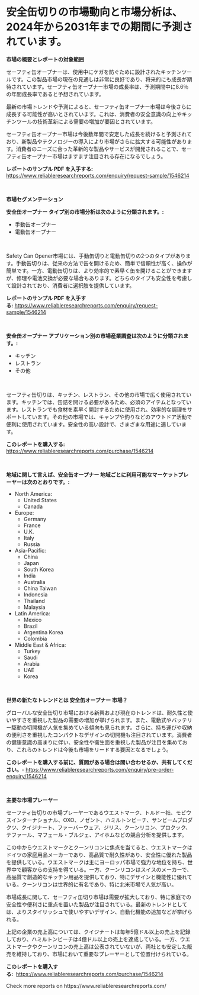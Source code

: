 <p><h1>安全缶切りの市場動向と市場分析は、2024年から2031年までの期間に予測されています。</h1></p><p><strong>市場の概要とレポートの対象範囲</strong></p>
<p><p>セーフティ缶オープナーは、使用中にケガを防ぐために設計されたキッチンツールです。この製品市場の現在の見通しは非常に良好であり、将来的にも成長が期待されています。セーフティ缶オープナー市場の成長率は、予測期間中に8.6％の年間成長率であると予想されています。</p><p>最新の市場トレンドや予測によると、セーフティ缶オープナー市場は今後さらに成長する可能性が高いとされています。これは、消費者の安全意識の向上やキッチンツールの技術革新による需要の増加が要因とされています。</p><p>セーフティ缶オープナー市場は今後数年間で安定した成長を続けると予測されており、新製品やテクノロジーの導入により市場がさらに拡大する可能性があります。消費者のニーズに合った革新的な製品やサービスが開発されることで、セーフティ缶オープナー市場はますます注目される存在になるでしょう。</p></p>
<p><strong>レポートのサンプル PDF を入手する:</strong> <a href="https://www.reliableresearchreports.com/enquiry/request-sample/1546214">https://www.reliableresearchreports.com/enquiry/request-sample/1546214</a></p>
<p>&nbsp;</p>
<p><strong>市場セグメンテーション</strong></p>
<p><strong>安全缶オープナー タイプ別の市場分析は次のように分類されます。:</strong></p>
<p><ul><li>手動缶オープナー</li><li>電動缶オープナー</li></ul></p>
<p>&nbsp;</p>
<p><p>Safety Can Opener市場には、手動缶切りと電動缶切りの2つのタイプがあります。手動缶切りは、従来の方法で缶を開けるため、簡単で信頼性が高く、操作が簡単です。一方、電動缶切りは、より効率的で素早く缶を開けることができますが、修理や電池交換が必要な場合もあります。どちらのタイプも安全性を考慮して設計されており、消費者に選択肢を提供しています。</p></p>
<p><strong>レポートのサンプル PDF を入手する:</strong>&nbsp;<a href="https://www.reliableresearchreports.com/enquiry/request-sample/1546214">https://www.reliableresearchreports.com/enquiry/request-sample/1546214</a></p>
<p>&nbsp;</p>
<p><strong> 安全缶オープナー アプリケーション別の市場産業調査は次のように分類されます。:</strong></p>
<p><ul><li>キッチン</li><li>レストラン</li><li>その他</li></ul></p>
<p>&nbsp;</p>
<p><p>セーフティ缶切りは、キッチン、レストラン、その他の市場で広く使用されています。キッチンでは、缶詰を開ける必要があるため、必須のアイテムとなっています。レストランでも食材を素早く開封するために使用され、効率的な調理をサポートしています。その他の市場では、キャンプや釣りなどのアウトドア活動で便利に使用されています。安全性の高い設計で、さまざまな用途に適しています。</p></p>
<p><strong>このレポートを購入する:</strong>&nbsp; <a href="https://www.reliableresearchreports.com/purchase/1546214">https://www.reliableresearchreports.com/purchase/1546214</a></p>
<p>&nbsp;</p>
<p><strong>地域に関して言えば、安全缶オープナー 地域ごとに利用可能なマーケットプレーヤーは次のとおりです。:</strong></p>
<p><ul>
    <li>
        North America:
        <ul>
            <li>United States</li>
            <li>Canada</li>
        </ul>
    </li>
    <li>
        Europe:
        <ul>
            <li>Germany</li>
            <li>France</li>
            <li>U.K.</li>
            <li>Italy</li>
            <li>Russia</li>
        </ul>
    </li>
    <li>
        Asia-Pacific:
        <ul>
            <li>China</li>
            <li>Japan</li>
            <li>South Korea</li>
            <li>India</li>
            <li>Australia</li>
            <li>China Taiwan</li>
            <li>Indonesia</li>
            <li>Thailand</li>
            <li>Malaysia</li>
        </ul>
    </li>
    <li>
        Latin America:
        <ul>
            <li>Mexico</li>
            <li>Brazil</li>
            <li>Argentina Korea</li>
            <li>Colombia</li>
        </ul>
    </li>
    <li>
        Middle East & Africa:
        <ul>
            <li>Turkey</li>
            <li>Saudi</li>
            <li>Arabia</li>
            <li>UAE</li>
            <li>Korea</li>
        </ul>
    </li>
    </ul></p>
<p>&nbsp;</p>
<p><strong>世界の新たなトレンドとは 安全缶オープナー 市場？</strong></p>
<p><p>グローバルな安全缶切り市場における新興および現在のトレンドは、耐久性と使いやすさを重視した製品の需要の増加が挙げられます。また、電動式やバッテリー駆動の切開機が人気を集めている傾向も見られます。さらに、持ち運びや収納の便利さを重視したコンパクトなデザインの切開機も注目されています。消費者の健康意識の高まりに伴い、安全性や衛生面を重視した製品が注目を集めており、これらのトレンドは今後も市場をリードする要因となるでしょう。</p></p>
<p><strong>このレポートを購入する前に、質問がある場合は問い合わせるか、共有してください。</strong>- <a href="https://www.reliableresearchreports.com/enquiry/pre-order-enquiry/1546214">https://www.reliableresearchreports.com/enquiry/pre-order-enquiry/1546214</a></p>
<p>&nbsp;</p>
<p><strong>主要な市場プレーヤー</strong></p>
<p><p>セーフティ缶切りの市場プレーヤーであるウエストマーク、トルドー社、モビウスインターナショナル、OXO、ノゼント、ハミルトンビーチ、サンビームプロダクツ、クイジナート、ファーバーウェア、ジリス、クーンリコン、プロクック、テファール、マフェール・ブルジェ、アイホムなどの競合分析を提供します。 </p><p>この中からウエストマークとクーンリコンに焦点を当てると、ウエストマークはドイツの家庭用品メーカーであり、高品質で耐久性があり、安全性に優れた製品を提供している。ウエストマークは主にヨーロッパ市場で強力な地位を持ち、世界中で顧客からの支持を得ている。一方、クーンリコンはスイスのメーカーで、高品質で創造的なキッチン用品を提供しており、特にデザインと機能性に優れている。クーンリコンは世界的に有名であり、特に北米市場で人気が高い。</p><p>市場成長に関して、セーフティ缶切り市場は需要が拡大しており、特に家庭での安全性や便利さに重点を置いた製品が注目されている。最新のトレンドとしては、よりスタイリッシュで使いやすいデザイン、自動化機能の追加などが挙げられる。</p><p>上記の企業の売上高については、クイジナートは毎年5億ドル以上の売上を記録しており、ハミルトンビーチは4億ドル以上の売上を達成している。一方、ウエストマークやクーンリコンの売上高は公表されていないが、両社とも安定した販売を維持しており、市場において重要なプレーヤーとして位置付けられている。</p></p>
<p><strong>このレポートを購入する:</strong>&nbsp;&nbsp;<a href="https://www.reliableresearchreports.com/purchase/1546214">https://www.reliableresearchreports.com/purchase/1546214</a></p>
<p>Check more reports on https://www.reliableresearchreports.com/</p>